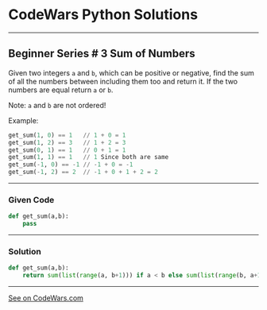 # CodeWars Python Solutions

---

## Beginner Series # 3 Sum of Numbers

Given two integers `a` and `b`, which can be positive or negative, find the sum of all the numbers between including them too and return it. If the two numbers are equal return `a` or `b`.

Note: `a` and `b` are not ordered!

Example:

```python
get_sum(1, 0) == 1   // 1 + 0 = 1
get_sum(1, 2) == 3   // 1 + 2 = 3
get_sum(0, 1) == 1   // 0 + 1 = 1
get_sum(1, 1) == 1   // 1 Since both are same
get_sum(-1, 0) == -1 // -1 + 0 = -1
get_sum(-1, 2) == 2  // -1 + 0 + 1 + 2 = 2
```


---

### Given Code


```python
def get_sum(a,b):
    pass
```

---

### Solution


```python
def get_sum(a,b):
    return sum(list(range(a, b+1))) if a < b else sum(list(range(b, a+1)))
```


---


[See on CodeWars.com](https://www.codewars.com/kata/55f2b110f61eb01779000053/)
